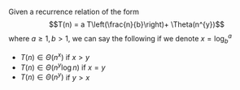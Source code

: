 Given a recurrence relation of the form 
$$T(n) = a T\left(\frac{n}{b}\right)+ \Theta(n^{y})$$
where $a \geq 1, b > 1$, we can say the following if we denote $x = \log_{b}^{a}$
- $T(n) \in \Theta(n^{x})$ if $x > y$
- $T(n) \in \Theta(n^{y}\log n)$ if $x = y$
- $T(n) \in \Theta(n^y)$ if $y > x$
